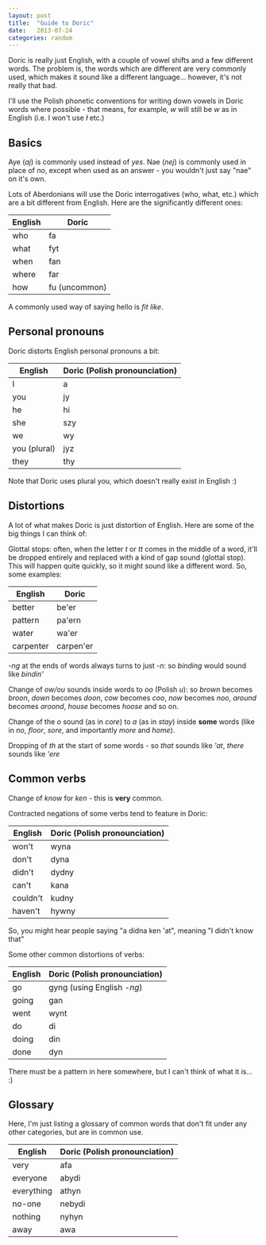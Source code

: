 ```yaml
---
layout: post
title:  "Guide to Doric"
date:   2013-07-24
categories: random
---
```


Doric is really just English, with a couple of vowel shifts and a few different words. The problem is, the words which are different are very commonly used, which makes it sound like a different language... however, it's not really that bad.

I'll use the Polish phonetic conventions for writing down vowels in Doric words where possible - that means, for example, *w* will still be *w* as in English (i.e. I won't use *ł* etc.)


Basics
------

Aye (*aj*) is commonly used instead of *yes*. Nae (*nej*) is commonly used in place of *no*, except when used as an answer - you wouldn't just say "nae" on it's own.

Lots of Aberdonians will use the Doric interrogatives (who, what, etc.) which are a bit different from English. Here are the significantly different ones:

| English | Doric |
| ------- | ----- |
| who | fa |
| what | fyt |
| when | fan |
| where | far |
| how | fu (uncommon) |

A commonly used way of saying hello is *fit like*.


Personal pronouns
-----------------

Doric distorts English personal pronouns a bit:

| English | Doric (Polish pronounciation) |
| ------- | ----------------------------- |
| I | a |
| you | jy |
| he | hi |
| she | szy |
| we | wy |
| you (plural) | jyz |
| they | thy |

Note that Doric uses plural you, which doesn't really exist in English :)


Distortions
-----------

A lot of what makes Doric is just distortion of English. Here are some of the big things I can think of:

Glottal stops: often, when the letter *t* or *tt* comes in the middle of a word, it'll be dropped entirely and replaced with a kind of gap sound (glottal stop). This will happen quite quickly, so it might sound like a different word. So, some examples:


| English | Doric |
| ------- | ----- |
| better | be'er |
| pattern | pa'ern |
| water | wa'er |
| carpenter | carpen'er |

*-ng* at the ends of words always turns to just -*n*: so *binding* would sound like *bindin'*

Change of *ow/ou* sounds inside words to *oo* (Polish *u*): so *brown* becomes *broon*, *down* becomes *doon*, *cow* becomes *coo*, *now* becomes *noo*, *around* becomes *aroond*, *house* becomes *hoose* and so on.

Change of the *o* sound (as in *core*) to *a* (as in *stay*) inside **some** words (like in *no*, *floor*, *sore*, and importantly *more* and *home*).

Dropping of *th* at the start of some words - so *that* sounds like *'at*, *there* sounds like *'ere*

Common verbs
------------

Change of *know* for *ken* - this is **very** common.

Contracted negations of some verbs tend to feature in Doric:

| English | Doric (Polish pronounciation)|
| ------- | ----- |
| won't   | wyna |
| don't   | dyna |
| didn't | dydny |
| can't   | kana |
| couldn't | kudny |
| haven't | hywny |

So, you might hear people saying "a didna ken 'at", meaning "I didn't know that"

Some other common distortions of verbs:

| English | Doric (Polish pronounciation)|
| ------- | ----- |
| go | gyng (using English *-ng*) |
| going | gan |
| went | wynt |
| do | di |
| doing | din |
| done | dyn |

There must be a pattern in here somewhere, but I can't think of what it is... :)

Glossary
--------

Here, I'm just listing a glossary of common words that don't fit under any other categories, but are in common use.

| English | Doric (Polish pronounciation)|
| ------- | ----- |
| very | afa |
| everyone | abydi |
| everything | athyn |
| no-one | nebydi |
| nothing | nyhyn |
| away | awa |
